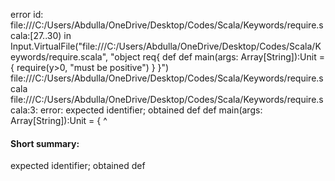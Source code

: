 error id: file:///C:/Users/Abdulla/OneDrive/Desktop/Codes/Scala/Keywords/require.scala:[27..30) in Input.VirtualFile("file:///C:/Users/Abdulla/OneDrive/Desktop/Codes/Scala/Keywords/require.scala", "object req{
    def 
    def main(args: Array[String]):Unit = {
        require(y>0, "must be positive")
    }
}")
file:///C:/Users/Abdulla/OneDrive/Desktop/Codes/Scala/Keywords/require.scala
file:///C:/Users/Abdulla/OneDrive/Desktop/Codes/Scala/Keywords/require.scala:3: error: expected identifier; obtained def
    def main(args: Array[String]):Unit = {
    ^
#### Short summary: 

expected identifier; obtained def